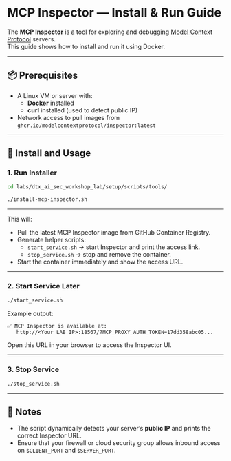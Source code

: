 # MCP Inspector — Install & Run Guide

The **MCP Inspector** is a tool for exploring and debugging [Model Context Protocol](https://modelcontextprotocol.io) servers.  
This guide shows how to install and run it using Docker.

---

## 📦 Prerequisites

- A Linux VM or server with:
  - **Docker** installed
  - **curl** installed (used to detect public IP)
- Network access to pull images from `ghcr.io/modelcontextprotocol/inspector:latest`

---

## 🚀 Install and  Usage

### 1. Run Installer

```bash
cd labs/dtx_ai_sec_workshop_lab/setup/scripts/tools/
```

```bash
./install-mcp-inspector.sh
```
---

This will:
- Pull the latest MCP Inspector image from GitHub Container Registry.
- Generate helper scripts:
  - `start_service.sh` → start Inspector and print the access link.
  - `stop_service.sh` → stop and remove the container.
- Start the container immediately and show the access URL.

---

### 2. Start Service Later
```bash
./start_service.sh
```

Example output:

```
✅ MCP Inspector is available at:
   http://<Your LAB IP>:18567/?MCP_PROXY_AUTH_TOKEN=17dd358abc05...
```

Open this URL in your browser to access the Inspector UI.

---

### 3. Stop Service
```bash
./stop_service.sh
```

---

## 🔑 Notes

- The script dynamically detects your server’s **public IP** and prints the correct Inspector URL.  
- Ensure that your firewall or cloud security group allows inbound access on `$CLIENT_PORT` and `$SERVER_PORT`.
